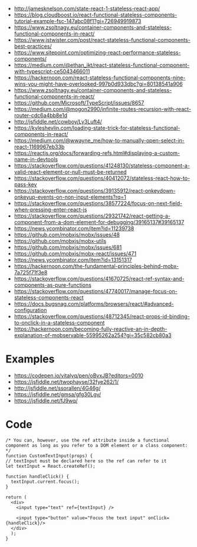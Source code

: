 * http://jamesknelson.com/state-react-1-stateless-react-app/
* https://blog.cloudboost.io/react-functional-stateless-components-tutorial-example-fsc-147abc08f1?gi=726949919873
* https://www.zsoltnagy.eu/container-components-and-stateless-functional-components-in-react/
* https://www.jstwister.com/post/react-stateless-functional-components-best-practices/
* https://www.sitepoint.com/optimizing-react-performance-stateless-components/
* https://medium.com/@ethan_ikt/react-stateless-functional-component-with-typescript-ce5043466011
* https://hackernoon.com/react-stateless-functional-components-nine-wins-you-might-have-overlooked-997b0d933dbc?gi=80138541a906
* https://www.zsoltnagy.eu/container-components-and-stateless-functional-components-in-react/
* https://github.com/Microsoft/TypeScript/issues/8657
* https://medium.com/@mogon2990/infinite-routes-recursion-with-react-router-cdc6a4bb8e1d
* http://jsfiddle.net/cowboy/Ly3Luft4/
* https://kyleshevlin.com/loading-state-trick-for-stateless-functional-components-in-react/
* https://medium.com/@wwayne_me/how-to-manually-open-select-in-react-1169967eb33b
* https://reactjs.org/docs/forwarding-refs.html#displaying-a-custom-name-in-devtools
* https://stackoverflow.com/questions/41248130/stateless-component-a-valid-react-element-or-null-must-be-returned
* https://stackoverflow.com/questions/40412072/stateless-react-how-to-pass-key
* https://stackoverflow.com/questions/39135912/react-onkeydown-onkeyup-events-on-non-input-elements?rq=1
* https://stackoverflow.com/questions/38577224/focus-on-next-field-when-pressing-enter-react-js
* https://stackoverflow.com/questions/29321742/react-getting-a-component-from-a-dom-element-for-debugging/39165137#39165137
* https://news.ycombinator.com/item?id=11239738
* https://github.com/mobxjs/mobx/issues/48
* https://github.com/mobxjs/mobx-utils
* https://github.com/mobxjs/mobx/issues/681
* https://github.com/mobxjs/mobx-react/issues/471
* https://news.ycombinator.com/item?id=13151317
* https://hackernoon.com/the-fundamental-principles-behind-mobx-7a725f71f3e8
* https://stackoverflow.com/questions/41670725/react-ref-syntax-and-components-as-pure-functions
* https://stackoverflow.com/questions/47740017/manage-focus-on-stateless-components-react
* https://docs.bugsnag.com/platforms/browsers/react/#advanced-configuration
* https://stackoverflow.com/questions/48712345/react-props-id-binding-to-onclick-in-a-stateless-component
* https://hackernoon.com/becoming-fully-reactive-an-in-depth-explanation-of-mobservable-55995262a254?gi=35c582cb80a3


# Examples
* https://codepen.io/vitalyq/pen/oBvxJB?editors=0010
* https://jsfiddle.net/twophayse/32fye262/1/
* http://jsfiddle.net/ssorallen/4G46g/
* https://jsfiddle.net/gmsa/gfg30Lgv/
* https://jsfiddle.net/fJ9wq/

# Code
 
    /* You can, however, use the ref attribute inside a functional component as long as you refer to a DOM element or a class component:
    */
    function CustomTextInput(props) {
    // textInput must be declared here so the ref can refer to it
    let textInput = React.createRef();

    function handleClick() {
      textInput.current.focus();
    }

    return (
      <div>
        <input type="text" ref={textInput} />

        <input type="button" value="Focus the text input" onClick={handleClick}/>
      </div>
      );
    }